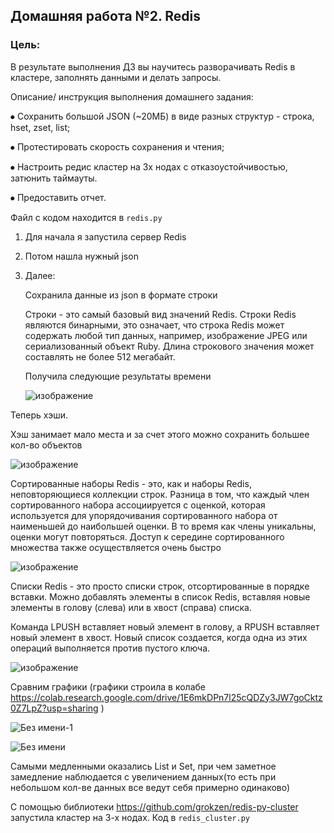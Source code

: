 ## Домашняя работа №2. Redis

### Цель: 

В результате выполнения ДЗ вы научитесь разворачивать Redis в кластере, заполнять данными и делать запросы.

Описание/ инструкция выполнения домашнего задания:

⦁	Сохранить большой JSON (~20МБ) в виде разных структур - строка, hset, zset, list;

⦁	Протестировать скорость сохранения и чтения;

⦁	Настроить редис кластер на 3х нодах с отказоустойчивостью, затюнить 
таймауты.

⦁	Предоставить отчет.


Файл с кодом находится в `redis.py`

1) Для начала я запустила сервер Redis
2) Потом нашла нужный json
3) Далее:

   Сохранила данные из json в формате строки

   Строки - это самый базовый вид значений Redis. Строки Redis являются бинарными, это означает, что строка Redis может содержать любой тип данных, например, изображение JPEG или сериализованный объект Ruby. Длина строкового значения может составлять не более 512 мегабайт.

   Получила следующие результаты времени
   

    ![изображение](https://github.com/KatyaProkhorchuk/SBT_DB_2023/assets/77965300/57807267-a9dd-4b4f-b0a9-abc6b60e7e85)


  Теперь хэши.

  Хэш занимает мало места и за счет этого можно сохранить большее кол-во объектов


![изображение](https://github.com/KatyaProkhorchuk/SBT_DB_2023/assets/77965300/3de17aa9-ac6c-4fe1-80fa-189c986edd6c)


  Сортированные наборы Redis - это, как и наборы Redis, неповторяющиеся коллекции строк. Разница в том, что каждый член сортированного набора ассоциируется с оценкой, которая используется для упорядочивания сортированного набора от наименьшей до наибольшей оценки. В то время как члены уникальны, оценки могут повторяться. Доступ к середине сортированного множества также осуществляется очень быстро

  ![изображение](https://github.com/KatyaProkhorchuk/SBT_DB_2023/assets/77965300/af54e946-77be-4904-88cc-453e0f365b29)


  Списки Redis - это просто списки строк, отсортированные в порядке вставки. Можно добавлять элементы в список Redis, вставляя новые элементы в голову (слева) или в хвост (справа) списка.

Команда LPUSH вставляет новый элемент в голову, а RPUSH вставляет новый элемент в хвост. Новый список создается, когда одна из этих операций выполняется против пустого ключа. 


   ![изображение](https://github.com/KatyaProkhorchuk/SBT_DB_2023/assets/77965300/61df9f77-dfc8-4eb0-a0ad-cb5e3f548789)

   Сравним графики (графики строила в колабе https://colab.research.google.com/drive/1E6mkDPn7l25cQDZy3JW7goCktz0Z7LpZ?usp=sharing )

  ![Без имени-1](https://github.com/KatyaProkhorchuk/SBT_DB_2023/assets/77965300/9c6c2876-54e5-428f-a85e-bd6aa1bd9ff1)


   ![Без имени](https://github.com/KatyaProkhorchuk/SBT_DB_2023/assets/77965300/7ed6a3d5-4431-4599-9a05-f71181fa6bbf)

   Самыми медленными оказались List и Set, при чем заметное замедление наблюдается с увеличением данных(то есть при небольшом кол-ве данных все ведут себя примерно одинаково)

   C помощью библиотеки https://github.com/grokzen/redis-py-cluster запустила кластер на 3-х нодах. Код в `redis_cluster.py`
